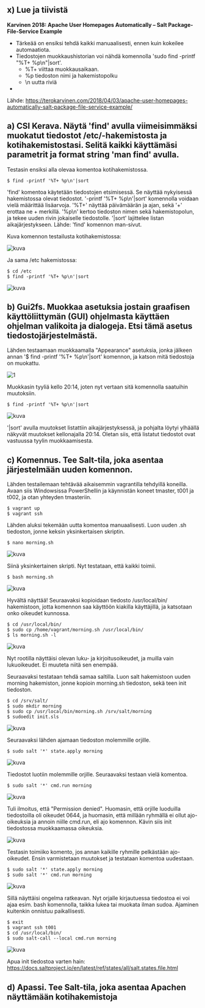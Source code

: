 ## x) Lue ja tiivistä

**Karvinen 2018: Apache User Homepages Automatically – Salt Package-File-Service Example**

- Tärkeää on ensiksi tehdä kaikki manuaalisesti, ennen kuin kokeilee automaatiota.
- Tiedostojen muokkaushistorian voi nähdä komennolla 'sudo find -printf "%T+ %p\n"|sort'.
  * %T+ viittaa muokkausaikaan.
  * %p tiedoston nimi ja hakemistopolku
  * \n uutta riviä
- 

Lähde: https://terokarvinen.com/2018/04/03/apache-user-homepages-automatically-salt-package-file-service-example/

## a) CSI Kerava. Näytä 'find' avulla viimeisimmäksi muokatut tiedostot /etc/-hakemistosta ja kotihakemistostasi. Selitä kaikki käyttämäsi parametrit ja format string 'man find' avulla.

Testasin ensiksi alla olevaa komentoa kotihakemistossa. 

    $ find -printf '%T+ %p\n'|sort

'find' komentoa käytetään tiedostojen etsimisessä. Se näyttää nykyisessä hakemistossa olevat tiedostot. '-printf '%T+ %p\n'|sort' komennolla voidaan vielä määrittää lisäarvoja. '%T+' näyttää päivämäärän ja ajan, sekä '+' erottaa ne + merkillä. '%p\n' kertoo tiedoston nimen sekä hakemistopolun, ja tekee uuden rivin jokaiselle tiedostolle. '|sort' lajittelee listan aikajärjestykseen. Lähde: 'find' komennon man-sivut.

Kuva komennon testailusta kotihakemistossa:

![kuva](https://github.com/TuuHei/palvelinten-hallinta/assets/122973223/d425d7fa-1c46-4908-aad1-92a057f2f3cb)

Ja sama /etc hakemistossa:

    $ cd /etc
    $ find -printf '%T+ %p\n'|sort

![kuva](https://github.com/TuuHei/palvelinten-hallinta/assets/122973223/e7d73295-d7d4-4c8c-9e26-67edeef29971)

## b) Gui2fs. Muokkaa asetuksia jostain graafisen käyttöliittymän (GUI) ohjelmasta käyttäen ohjelman valikoita ja dialogeja. Etsi tämä asetus tiedostojärjestelmästä.

Lähden testaamaan muokkaamalla "Appearance" asetuksia, jonka jälkeen annan '$ find -printf '%T+ %p\n'|sort' komennon, ja katson mitä tiedostoja on muokattu.

![1](https://github.com/TuuHei/palvelinten-hallinta/assets/122973223/a08212cc-d224-4b9f-87fb-c6a7580c788d)

Muokkasin tyyliä kello 20:14, joten nyt vertaan sitä komennolla saatuihin muutoksiin.

    $ find -printf '%T+ %p\n'|sort

![kuva](https://github.com/TuuHei/palvelinten-hallinta/assets/122973223/d2299511-c596-43b6-a19a-a289904189f1)

'|sort' avulla muutokset listattiin aikajärjestyksessä, ja pohjalta löytyi ylhäällä näkyvät muutokset kellonajalla 20:14. Oletan siis, että listatut tiedostot ovat vastuussa tyylin muokkaamisesta.

## c) Komennus. Tee Salt-tila, joka asentaa järjestelmään uuden komennon.

Lähden testailemaan tehtävää aikaisemmin vagrantilla tehdyillä koneilla. Avaan siis Windowsissa PowerShellin ja käynnistän koneet tmaster, t001 ja t002, ja otan yhteyden tmasteriin.

    $ vagrant up
    $ vagrant ssh

Lähden aluksi tekemään uutta komentoa manuaalisesti. Luon uuden .sh tiedoston, jonne keksin yksinkertaisen skriptin.

    $ nano morning.sh

![kuva](https://github.com/TuuHei/palvelinten-hallinta/assets/122973223/febd143f-0b32-4a7a-8cde-9ccdd1119114)

Siinä yksinkertainen skripti. Nyt testataan, että kaikki toimii.

    $ bash morning.sh

![kuva](https://github.com/TuuHei/palvelinten-hallinta/assets/122973223/29fa8765-8ebc-4455-8827-746139b1291d)

Hyvältä näyttää! Seuraavaksi kopioidaan tiedosto /usr/local/bin/ hakemistoon, jotta komennon saa käyttöön kiakilla käyttäjillä, ja katsotaan onko oikeudet kunnossa.

    $ cd /usr/local/bin/
    $ sudo cp /home/vagrant/morning.sh /usr/local/bin/
    $ ls morning.sh -l

![kuva](https://github.com/TuuHei/palvelinten-hallinta/assets/122973223/0836678b-ac4b-4d7e-8c86-98cdc008c55b)

Nyt rootilla näyttäisi olevan luku- ja kirjoitusoikeudet, ja muilla vain lukuoikeudet. Ei muuteta niitä sen enempää. 

Seuraavaksi testataan tehdä samaa saltilla. Luon salt hakemistoon uuden morning hakemiston, jonne kopioin morning.sh tiedoston, sekä teen init tiedoston.

    $ cd /srv/salt/
    $ sudo mkdir morning
    $ sudo cp /usr/local/bin/morning.sh /srv/salt/morning
    $ sudoedit init.sls

![kuva](https://github.com/TuuHei/palvelinten-hallinta/assets/122973223/6ad527e4-d282-4f9d-994b-b876832dd914)

Seuraavaksi lähden ajamaan tiedoston molemmille orjille.

    $ sudo salt '*' state.apply morning

![kuva](https://github.com/TuuHei/palvelinten-hallinta/assets/122973223/201bdbef-0566-4650-9119-9954809e14bf)

Tiedostot luotiin molemmille orjille. Seuraavaksi testaan vielä komentoa.

    $ sudo salt '*' cmd.run morning

![kuva](https://github.com/TuuHei/palvelinten-hallinta/assets/122973223/a1bb6bce-2099-4aa9-a4c8-b85724c88dbb)

Tuli ilmoitus, että "Permission denied". Huomasin, että orjille luoduilla tiedostoilla oli oikeudet 0644, ja huomasin, että millään ryhmällä ei ollut ajo-oikeuksia ja annoin niille cmd.run, eli ajo komennon. Kävin siis init tiedostossa muokkaamassa oikeuksia.

![kuva](https://github.com/TuuHei/palvelinten-hallinta/assets/122973223/bc9e6df9-e14a-45d1-8ef0-9d7ec1f68a65)

Testasin toimiiko komento, jos annan kaikille ryhmille pelkästään ajo-oikeudet. Ensin varmistetaan muutokset ja testataan komentoa uudestaan.

    $ sudo salt '*' state.apply morning
    $ sudo salt '*' cmd.run morning

![kuva](https://github.com/TuuHei/palvelinten-hallinta/assets/122973223/c87e2463-5600-41d7-940e-10143e714b7a)

Sillä näyttäisi ongelma ratkeavan. Nyt orjalle kirjautuessa tiedostoa ei voi ajaa esim. bash komennolla, taikka lukea tai muokata ilman sudoa. Ajaminen kuitenkin onnistuu paikallisesti.

    $ exit
    $ vagrant ssh t001
    $ cd /usr/local/bin/
    $ sudo salt-call --local cmd.run morning

![kuva](https://github.com/TuuHei/palvelinten-hallinta/assets/122973223/17136cc4-0a10-47a8-968c-18f9a4f1cad7)

Apua init tiedostoa varten hain: https://docs.saltproject.io/en/latest/ref/states/all/salt.states.file.html

## d) Apassi. Tee Salt-tila, joka asentaa Apachen näyttämään kotihakemistoja

 

